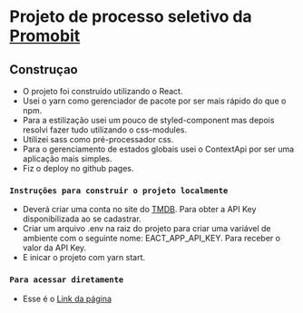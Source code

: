 # Projeto de processo seletivo da [Promobit](https://www.promobit.com.br/)

## Construçao

+ O projeto foi construído utilizando o React.
+ Usei o yarn como gerenciador de pacote por ser mais rápido do que o npm.
+ Para a estilização usei um pouco de styled-component mas depois resolvi fazer tudo utilizando o css-modules.
+ Utilizei sass como pré-processador css.
+ Para o gerenciamento de estados globais usei o ContextApi por ser uma aplicação mais simples.
+ Fiz o deploy no github pages.

### `Instruções para construir o projeto localmente`

+ Deverá criar uma conta no site do [TMDB](https://www.themoviedb.org/login). Para obter a API Key disponibilizada ao se cadastrar.
+ Criar um arquivo .env na raiz do projeto para criar uma variável de ambiente com o seguinte nome: EACT_APP_API_KEY. Para receber o valor da API Key.
+ E inicar o projeto com yarn start.


### `Para acessar diretamente`
+ Esse é o [Link da página](https://eduardohor.github.io/the-movie-database/)
